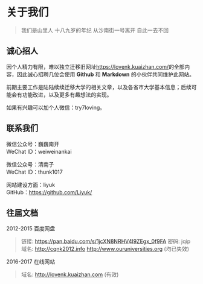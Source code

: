# 关于我们

> 我们是山里人 十八九岁的年纪 从沙南街一号离开 自此一去不回


## 诚心招人

因个人精力有限，难以独立迁移旧网址<https://lovenk.kuaizhan.com/>的全部内容，因此诚心招聘几位会使用 **Github** 和 **Markdown** 的小伙伴共同维护此网站。  

前期主要工作是陆陆续续迁移大学的相关文章，以及各省市大学基本信息；后续可能会有功能改进，以及更多有趣想法的实现。  

如果有兴趣可以加个人微信：try7loving。


## 联系我们

微信公众号：巍巍南开  
WeChat ID：weiweinankai  

微信公众号：清南子  
WeChat ID：thunk1017  

网站建设方面：liyuk  
GitHub：https://github.com/Liyuk/  


## 往届文档

2012-2015 百度网盘
> 链接: <https://pan.baidu.com/s/1jcXN8NRHV4l9ZEgx_0f9FA> 密码: jqip  
> 域名: http://cqnk2012.info http://www.ouruniversities.org (均已失效)

2016-2017 在线网站
> 域名: <http://lovenk.kuaizhan.com> (有效)